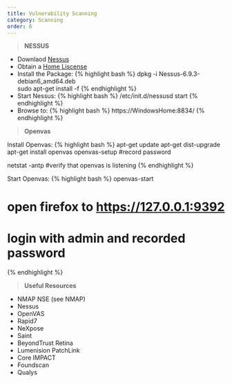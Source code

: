 ```yaml
---
title: Vulnerability Scanning
category: Scanning
order: 6
---
```



> **NESSUS**

* Downlaod [Nessus](https://www.tenable.com/products/nessus/select-your-operating-system)
* Obtain a [Home Liscense](https://www.tenable.com/products/nessus/nessus-plugins/obtain-an-activation-code)
* Install the Package: {% highlight bash %} dpkg -i Nessus-6.9.3-debian6_amd64.deb
<br> sudo apt-get install -f {% endhighlight %}
* Start Nessus: {% highlight bash %} /etc/init.d/nessusd start {% endhighlight %}
* Browse to: {% highlight bash %} https://WindowsHome:8834/ {% endhighlight %}


> **Openvas**

Install Openvas:
{% highlight bash %}
apt-get update
apt-get dist-upgrade
apt-get install openvas
openvas-setup
#record password

netstat -antp
#verify that openvas is listening
{% endhighlight %} 

Start Openvas:
{% highlight bash %}
openvas-start
# open firefox to https://127.0.0.1:9392
# login with admin and recorded password
{% endhighlight %} 

> **Useful Resources**

* NMAP NSE (see NMAP)
* Nessus
* OpenVAS
* Rapid7
* NeXpose
* Saint
* BeyondTrust Retina
* Lumenision PatchLink
* Core IMPACT
* Foundscan
* Qualys







